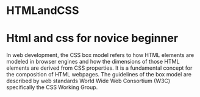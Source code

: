 # HTMLandCSS
# Html and css for novice beginner

In web development, the CSS box model refers to how HTML elements are modeled in browser engines and how the dimensions of those HTML elements are derived
from CSS properties. 
It is a fundamental concept for the composition of HTML webpages.
The guidelines of the box model are described by web standards World Wide Web Consortium (W3C) specifically the CSS Working Group.
